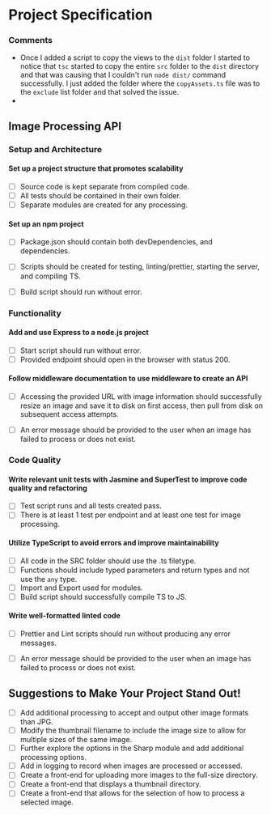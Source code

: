 # Project Specification

### Comments

- Once I added a script to copy the views to the `dist` folder I started to notice that `tsc` started to copy the entire `src` folder to the `dist` directory and that was causing that I couldn't run `node dist/` command successfully. I just added the folder where the `copyAssets.ts` file was to the `exclude` list folder and that solved the issue.
- 

## Image Processing API

### Setup and Architecture

#### Set up a project structure that promotes scalability

- [ ] Source code is kept separate from compiled code.
- [ ] All tests should be contained in their own folder.
- [ ] Separate modules are created for any processing.

#### Set up an npm project

- [ ] Package.json should contain both devDependencies, and dependencies.
- [ ] Scripts should be created for testing, linting/prettier, starting the server, and compiling TS.
- [ ] Build script should run without error. 



### Functionality

#### Add and use Express to a node.js project

- [ ] Start script should run without error.
- [ ] Provided endpoint should open in the browser with status 200.

#### Follow middleware documentation to use middleware to create an API

- [ ] Accessing the provided URL with image information should  successfully resize an image and save it to disk on first access, then  pull from disk on subsequent access attempts.
- [ ] An error message should be provided to the user when an image has failed to process or does not exist.



### Code Quality

#### Write relevant unit tests with Jasmine and SuperTest to improve code quality and refactoring

- [ ] Test script runs and all tests created pass. 
- [ ] There is at least 1 test per endpoint and at least one test for image processing. 

#### Utilize TypeScript to avoid errors and improve maintainability

- [ ] All code in the SRC folder should use the .ts filetype.
- [ ] Functions should include typed parameters and return types and not use the `any` type.
- [ ] Import and Export used for modules.
- [ ] Build script should successfully compile TS to JS.

#### Write well-formatted linted code

- [ ] Prettier and Lint scripts should run without producing any error messages.
- [ ] An error message should be provided to the user when an image has failed to process or does not exist.



## Suggestions to Make Your Project Stand Out!

- [ ] Add additional processing to accept and output other image formats than JPG.
- [ ] Modify the thumbnail filename to include the image size to allow for multiple sizes of the same image.
- [ ] Further explore the options in the Sharp module and add additional processing options.
- [ ] Add in logging to record when images are processed or accessed.
- [ ] Create a front-end for uploading more images to the full-size directory.
- [ ] Create a front-end that displays a thumbnail directory.
- [ ] Create a front-end that allows for the selection of how to process a selected image.